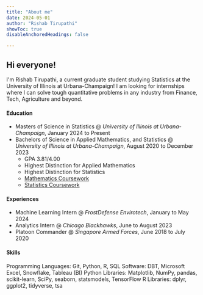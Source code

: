 ```yaml
---
title: "About me"
date: 2024-05-01
author: "Rishab Tirupathi"
showToc: true
disableAnchoredHeadings: false

---
```

## Hi everyone!

I'm Rishab Tirupathi, a current graduate student studying Statistics at the University of Illinois at Urbana-Champaign! I am looking for internships where I can solve tough quantitative problems in any industry from Finance, Tech, Agriculture and beyond. 

#### Education
+ Masters of Science in Statistics @ _University of Illinois at Urbana-Champaign_, January 2024 to Present
+ Bachelors of Science in Applied Mathematics, and Statistics @ _University of Illinois at Urbana-Champaign_, August 2020 to December 2023
  * GPA 3.81/4.00
  * Highest Distinction for Applied Mathematics
  * Highest Distinction for Statistics
  * [Mathematics Coursework](https://rishab-t0910.github.io/website/courses/math/math/)
  * [Statistics Coursework](https://rishab-t0910.github.io/website/courses/stats/stats/)

#### Experiences
+ Machine Learning Intern @ _FrostDefense Envirotech_, January to May 2024
+ Analytics Intern @ _Chicago Blackhawks_, June to August 2023
+ Platoon Commander @ _Singapore Armed Forces_, June 2018 to July 2020

#### Skills
Programming Languages: Git, Python, R, SQL
Software: DBT, Microsoft Excel, Snowflake, Tableau (BI)
Python Libraries: Matplotlib, NumPy, pandas, scikit-learn, SciPy, seaborn, statsmodels, TensorFlow
R Libraries: dplyr, ggplot2, tidyverse, tsa
